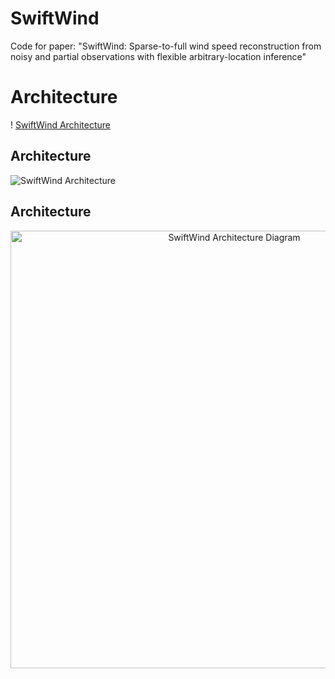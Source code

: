 # SwiftWind
Code for paper: "SwiftWind: Sparse-to-full wind speed reconstruction from noisy and partial observations with flexible arbitrary-location inference"
# Architecture
! [SwiftWind Architecture](model_architecture.png) 
## Architecture

![SwiftWind Architecture](model_architecture.png)

## Architecture

<p align="center">
  <img src="model_architecture.png" width="700" alt="SwiftWind Architecture Diagram">
</p>
